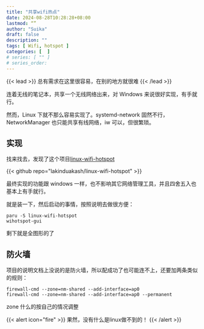 ```yaml
---
title: "共享wifi热点"
date: 2024-08-28T10:28:28+08:00
lastmod: “”
author: "Suika"
draft: false
description: ""
tags: [ Wifi, hotspot ]
categories: [  ]
# series: [ "" ]
# series_order: 
---
```


{{< lead >}}
总有需求在这里很容易，在别的地方就很难
{{< /lead >}}

连着无线的笔记本，共享一个无线网络出来，对 Windows 来说很好实现，有手就行。  

然而，Linux 下就不那么容易实现了。systemd-network 固然不行，NetworkManager 也只能共享有线网络，iw 可以，但很繁琐。  

## 实现
找来找去，发现了这个项目[linux-wifi-hotspot ](https://github.com/lakinduakash/linux-wifi-hotspot)

{{< github repo="lakinduakash/linux-wifi-hotspot" >}}

最终实现的功能跟 windows 一样，也不影响其它网络管理工具，并且四舍五入也基本上有手就行。  

就是装一下，然后启动的事情，按照说明去做很方便：
```
paru -S linux-wifi-hotspot
wihotspot-gui 
```
剩下就是全图形的了

## 防火墙

项目的说明文档上没说的是防火墙，所以配成功了也可能连不上，还要加两条类似的规则：
```
firewall-cmd --zone=nm-shared --add-interface=ap0
firewall-cmd --zone=nm-shared --add-interface=ap0 --permanent
```
zone 什么的按自己的情况调整

{{< alert icon="fire" >}}
果然，没有什么是linux做不到的！
{{< /alert >}}